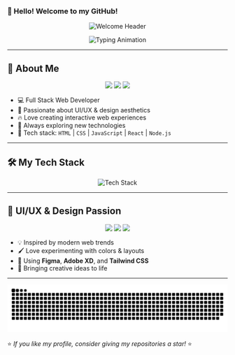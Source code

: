 ### 👋 Hello! Welcome to my GitHub!

<p align="center">
  <img src="https://capsule-render.vercel.app/api?type=waving&color=gradient&height=200&section=header&text=Welcome!&fontSize=35&fontAlignY=40&desc=Frontend%20%26%20Backend%20Developer&descAlignY=65" alt="Welcome Header" />
</p>

<p align="center">
  <img src="https://readme-typing-svg.herokuapp.com?font=Fira+Code&weight=500&size=24&duration=4000&pause=1000&color=36BCF7&center=true&vCenter=true&width=435&lines=Full+Stack+Web+Developer;Passionate+about+Coding;Always+Learning+New+Things" alt="Typing Animation" />
</p>

---

## 🚀 About Me

<p align="center">
  <img src="https://img.shields.io/badge/Code-JavaScript-informational?style=flat&logo=javascript&logoColor=white&color=yellow" />
  <img src="https://img.shields.io/badge/Framework-React-blue?style=flat&logo=react&logoColor=white" />
  <img src="https://img.shields.io/badge/Backend-Node.js-green?style=flat&logo=node.js&logoColor=white" />
</p>

- 💻 Full Stack Web Developer
- 🎨 Passionate about UI/UX & design aesthetics
- 🔥 Love creating interactive web experiences
- 📖 Always exploring new technologies
- 🎯 Tech stack: `HTML` | `CSS` | `JavaScript` | `React` | `Node.js`

---

## 🛠 My Tech Stack

<p align="center">
  <img src="https://skillicons.dev/icons?i=html,css,js,react,nodejs,express,mongodb,git,github,figma,vscode,tailwind" alt="Tech Stack" />
</p>

---

## 🎨 UI/UX & Design Passion

<p align="center">
  <img src="https://img.shields.io/badge/Design-Figma-purple?style=flat&logo=figma&logoColor=white" />
  <img src="https://img.shields.io/badge/UI%2FUX-Creativity-orange?style=flat&logo=adobe" />
  <img src="https://img.shields.io/badge/Responsive%20Design-Flexible-red?style=flat&logo=css3" />
</p>

- 💡 Inspired by modern web trends
- 🖌 Love experimenting with colors & layouts
- 🎨 Using **Figma**, **Adobe XD**, and **Tailwind CSS**
- 🚀 Bringing creative ideas to life

---

<p align="center">
  <img src="https://github.com/Platane/snk/raw/output/github-contribution-grid-snake.svg" alt="Contribution Snake Animation" />
</p>

⭐️ _If you like my profile, consider giving my repositories a star!_ ⭐️
